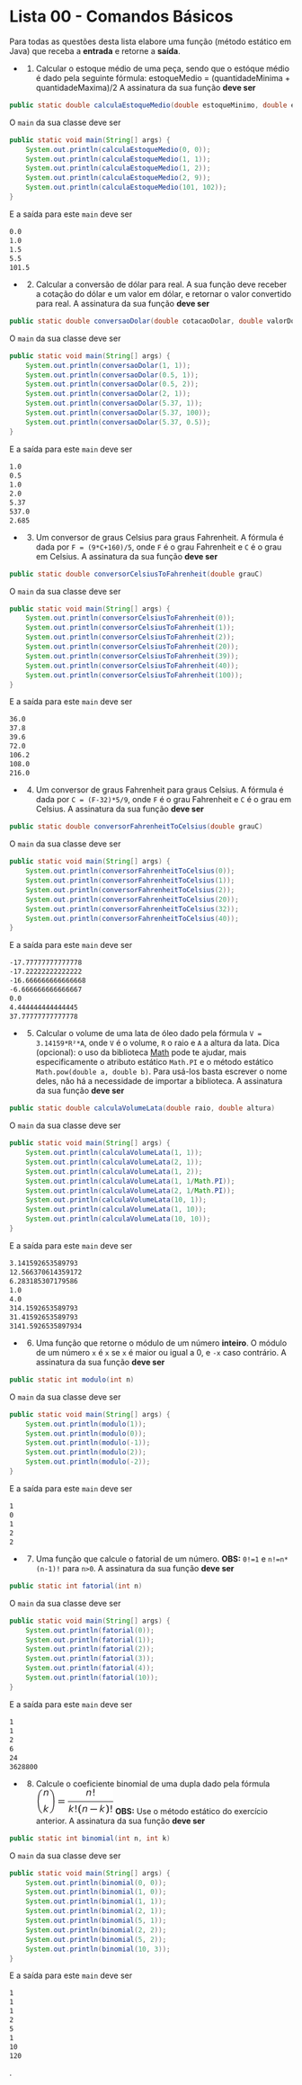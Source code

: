 # Lista 00 - Comandos Básicos

Para todas as questões desta lista elabore uma função (método estático em Java) que receba a **entrada** e retorne a **saída**.





* 1. Calcular o estoque médio de uma peça, sendo que o estóque médio é dado pela seguinte fórmula:
estoqueMedio = (quantidadeMinima + quantidadeMaxima)/2
A assinatura da sua função **deve ser**
``` java
public static double calculaEstoqueMedio(double estoqueMinimo, double estoqueMaximo)
```
O `main` da sua classe deve ser
``` java
public static void main(String[] args) {
    System.out.println(calculaEstoqueMedio(0, 0));
    System.out.println(calculaEstoqueMedio(1, 1));
    System.out.println(calculaEstoqueMedio(1, 2));
    System.out.println(calculaEstoqueMedio(2, 9));
    System.out.println(calculaEstoqueMedio(101, 102));
}
```
E a saída para este `main` deve ser
``` shell_session
0.0
1.0
1.5
5.5
101.5
```






* 2. Calcular a conversão de dólar para real. A sua função deve receber a cotação do dólar e um valor em dólar, e retornar o valor convertido para real.
A assinatura da sua função **deve ser**
``` java
public static double conversaoDolar(double cotacaoDolar, double valorDolar)
```
O `main` da sua classe deve ser
``` java
public static void main(String[] args) {
    System.out.println(conversaoDolar(1, 1));
    System.out.println(conversaoDolar(0.5, 1));
    System.out.println(conversaoDolar(0.5, 2));
    System.out.println(conversaoDolar(2, 1));
    System.out.println(conversaoDolar(5.37, 1));
    System.out.println(conversaoDolar(5.37, 100));
    System.out.println(conversaoDolar(5.37, 0.5));
}
```
E a saída para este `main` deve ser
``` shell_session
1.0
0.5
1.0
2.0
5.37
537.0
2.685
```


* 3. Um conversor de graus Celsius para graus Fahrenheit. A fórmula é dada por `F = (9*C+160)/5`, onde `F` é o grau Fahrenheit e `C` é o grau em Celsius.
A assinatura da sua função **deve ser**
``` java
public static double conversorCelsiusToFahrenheit(double grauC)
```
O `main` da sua classe deve ser
``` java
public static void main(String[] args) {
    System.out.println(conversorCelsiusToFahrenheit(0));
    System.out.println(conversorCelsiusToFahrenheit(1));
    System.out.println(conversorCelsiusToFahrenheit(2));
    System.out.println(conversorCelsiusToFahrenheit(20));
    System.out.println(conversorCelsiusToFahrenheit(39));
    System.out.println(conversorCelsiusToFahrenheit(40));
    System.out.println(conversorCelsiusToFahrenheit(100));
}
```
E a saída para este `main` deve ser
``` shell_session
36.0
37.8
39.6
72.0
106.2
108.0
216.0
```

* 4. Um conversor de graus Fahrenheit para graus Celsius. A fórmula é dada por `C = (F-32)*5/9`, onde `F` é o grau Fahrenheit e `C` é o grau em Celsius.
A assinatura da sua função **deve ser**
``` java
public static double conversorFahrenheitToCelsius(double grauC)
```
O `main` da sua classe deve ser
``` java
public static void main(String[] args) {
    System.out.println(conversorFahrenheitToCelsius(0));
    System.out.println(conversorFahrenheitToCelsius(1));
    System.out.println(conversorFahrenheitToCelsius(2));
    System.out.println(conversorFahrenheitToCelsius(20));
    System.out.println(conversorFahrenheitToCelsius(32));
    System.out.println(conversorFahrenheitToCelsius(40));
}
```
E a saída para este `main` deve ser
``` shell_session
-17.77777777777778
-17.22222222222222
-16.666666666666668
-6.666666666666667
0.0
4.444444444444445
37.77777777777778
```







* 5. Calcular o volume de uma lata de óleo dado pela fórmula `V = 3.14159*R²*A`, onde `V` é o volume, `R` o raio e `A` a altura da lata.
Dica (opcional): o uso da biblioteca [Math](https://docs.oracle.com/javase/8/docs/api/java/lang/Math.html) pode te ajudar, mais especificamente o atributo estático `Math.PI` e o método estático `Math.pow(double a, double b)`. Para usá-los basta escrever o nome deles, não há a necessidade de importar a biblioteca.
A assinatura da sua função **deve ser**
``` java
public static double calculaVolumeLata(double raio, double altura)
```
O `main` da sua classe deve ser
``` java
public static void main(String[] args) {
    System.out.println(calculaVolumeLata(1, 1));
    System.out.println(calculaVolumeLata(2, 1));
    System.out.println(calculaVolumeLata(1, 2));
    System.out.println(calculaVolumeLata(1, 1/Math.PI));
    System.out.println(calculaVolumeLata(2, 1/Math.PI));
    System.out.println(calculaVolumeLata(10, 1));
    System.out.println(calculaVolumeLata(1, 10));
    System.out.println(calculaVolumeLata(10, 10));
}
```
E a saída para este `main` deve ser
``` shell_session
3.141592653589793
12.566370614359172
6.283185307179586
1.0
4.0
314.1592653589793
31.41592653589793
3141.5926535897934
```






* 6. Uma função que retorne o módulo de um número **inteiro**. O módulo de um número `x` é `x` se `x` é maior ou igual a 0, e `-x` caso contrário.
A assinatura da sua função **deve ser**
``` java
public static int modulo(int n)
```
O `main` da sua classe deve ser
``` java
public static void main(String[] args) {
    System.out.println(modulo(1));
    System.out.println(modulo(0));
    System.out.println(modulo(-1));
    System.out.println(modulo(2));
    System.out.println(modulo(-2));
}
```
E a saída para este `main` deve ser
``` shell_session
1
0
1
2
2
```







* 7. Uma função que calcule o fatorial de um número.
**OBS:** `0!=1` e `n!=n*(n-1)!` para `n>0`.
A assinatura da sua função **deve ser**
``` java
public static int fatorial(int n)
```

O `main` da sua classe deve ser
``` java
public static void main(String[] args) {
    System.out.println(fatorial(0));
    System.out.println(fatorial(1));
    System.out.println(fatorial(2));
    System.out.println(fatorial(3));
    System.out.println(fatorial(4));
    System.out.println(fatorial(10));
}
```
E a saída para este `main` deve ser
``` shell_session
1
1
2
6
24
3628800
```









* 8. Calcule o coeficiente binomial de uma dupla dado pela fórmula
![equation](binomial.png)
**OBS:** Use o método estático do exercício anterior.
A assinatura da sua função **deve ser**
``` java
public static int binomial(int n, int k)
```

O `main` da sua classe deve ser
``` java
public static void main(String[] args) {
    System.out.println(binomial(0, 0));
    System.out.println(binomial(1, 0));
    System.out.println(binomial(1, 1));
    System.out.println(binomial(2, 1));
    System.out.println(binomial(5, 1));
    System.out.println(binomial(2, 2));
    System.out.println(binomial(5, 2));
    System.out.println(binomial(10, 3));
}
```
E a saída para este `main` deve ser
``` shell_session
1
1
1
2
5
1
10
120
```















.
